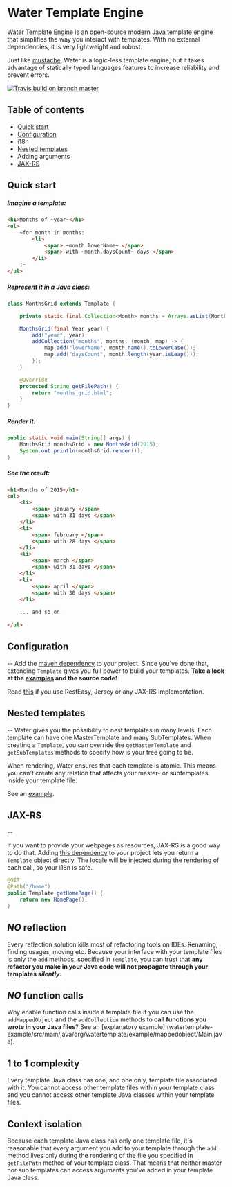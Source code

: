Water Template Engine
===

Water Template Engine is an open-source modern Java template engine that simplifies the way you interact with templates.
With no external dependencies, it is very lightweight and robust.

Just like [mustache](https://github.com/janl/mustache.js), Water is a logic-less template engine, but it takes advantage of statically typed languages features to increase reliability and prevent errors.

[![Travis build on branch master](https://api.travis-ci.org/tiagobento/watertemplate-engine.svg?branch=master)](https://travis-ci.org/tiagobento/watertemplate-engine)

Table of contents
--

- [Quick start](#quick-start)
- [Configuration](#configuration)
- i18n
- [Nested templates](#nested-templates)
- Adding arguments
- [JAX-RS](#jax-rs)

## Quick start
##### Imagine a template:
```html
<h1>Months of ~year~</h1>
<ul>
    ~for month in months:
        <li>
            <span> ~month.lowerName~ </span>
            <span> with ~month.daysCount~ days </span>
        </li>
    :~
</ul>
``` 

##### Represent it in a Java class:
```java
class MonthsGrid extends Template {

    private static final Collection<Month> months = Arrays.asList(Month.values());

    MonthsGrid(final Year year) {
        add("year", year);
        addCollection("months", months, (month, map) -> {
            map.add("lowerName", month.name().toLowerCase());
            map.add("daysCount", month.length(year.isLeap()));
        });
    }

    @Override
    protected String getFilePath() {
        return "months_grid.html";
    }
}
```

##### Render it:
```java
public static void main(String[] args) {
    MonthsGrid monthsGrid = new MonthsGrid(2015);
    System.out.println(monthsGrid.render());
}
```

##### See the result:
```html
<h1>Months of 2015</h1>
<ul>
    <li>
        <span> january </span>
        <span> with 31 days </span>
    </li>
    <li>
        <span> february </span>
        <span> with 28 days </span>
    </li>
    <li>
        <span> march </span>
        <span> with 31 days </span>
    </li>
    <li>
        <span> april </span>
        <span> with 30 days </span>
    </li>
    
    ... and so on
    
</ul>
```


## Configuration
--
Add the [maven dependency]() to your project.
Since you've done that, extending `Template` gives you full power to build your templates. **Take a look at the [examples](watertemplate-example/src/main/java/org/watertemplate/example) and the source code!**

Read [this](#jax-rs) if you use RestEasy, Jersey or any JAX-RS implementation.


  
## Nested templates
--
Water gives you the possibility to nest templates in many levels. Each template can have one MasterTemplate and many SubTemplates. When creating a `Template`, you can override the `getMasterTemplate` and `getSubTemplates` methods to specify how is your tree going to be.

When rendering, Water ensures that each template is atomic. This means you can't create any relation that affects your master- or subtemplates inside your template file.

See an [example](watertemplate-example/src/main/java/org/watertemplate/example/nestedtemplates).


## JAX-RS
--

If you want to provide your webpages as resources, JAX-RS is a good way to do that. Adding [this dependency]() to your project lets you return a `Template` object directly. The locale will be injected during the rendering of each call, so your i18n is safe.

```java
@GET
@Path("/home")
public Template getHomePage() {
    return new HomePage();
}
```

_NO_ reflection
--
Every reflection solution kills most of refactoring tools on IDEs. Renaming, finding usages, moving etc.
Because your interface with your template files is only the `add` methods, specified in `Template`, 
you can trust that **any refactor you make in your Java code will not propagate through your templates _silently_.**

_NO_ function calls
--
Why enable function calls inside a template file if you can use the `addMappedObject` and the `addCollection` methods to **call functions you wrote in your Java files**? See an [explanatory example] (watertemplate-example/src/main/java/org/watertemplate/example/mappedobject/Main.java).

1 to 1 complexity
---
Every template Java class has one, and one only, template file associated with it.
You cannot access other template files within your template class and you cannot access
other template Java classes within your template files.

Context isolation
---
Because each template Java class has only one template file, it's reasonable that every
argument you add to your template through the `add` method lives only during the rendering
of the file you specified in `getFilePath` method of your template class.
That means that neither master nor sub templates can access arguments you've added in your template Java class.
